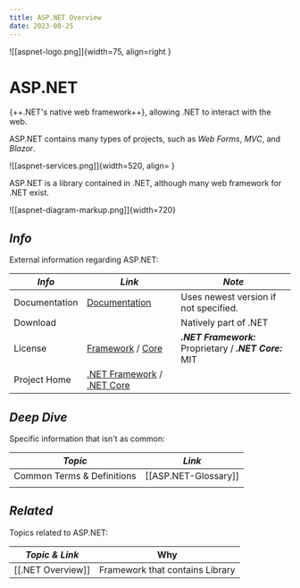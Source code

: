 ```yaml
---
title: ASP.NET Overview
date: 2023-08-25
---
```


![[aspnet-logo.png]]{width=75, align=right }

# ASP.NET

{++.NET's native web framework++}, allowing .NET to interact with the web.

ASP.NET contains many types of projects, such as *Web Forms*, *MVC*, and *Blazor*.

![[aspnet-services.png]]{width=520, align= }

ASP.NET is a library contained in .NET, although many web framework for .NET exist.

![[aspnet-diagram-markup.png]]{width=720}



<!----------------------------------------------------------------------------->

## ***Info***
External information regarding ASP.NET:

| *Info*        | *Link*                                        | *Note*                                                      |
| ------------- | --------------------------------------------- | ----------------------------------------------------------- |
| Documentation | [Documentation][Doc]                          | Uses newest version if not specified.                       |
| Download      |                                               | Natively part of .NET                                       |
| License       | [Framework][Lic] / [Core][LicAlt]             | ***.NET Framework:*** Proprietary / ***.NET Core:*** MIT |
| Project Home  | [.NET Framework][Proj] / [.NET Core][ProjAlt] |                                                             |

[Doc]:      https://learn.microsoft.com/en-us/aspnet/core/
[Lic]:      https://www.microsoft.com/web/webpi/eula/aspnet_and_web_tools_2012_2_rtw_eula_enu.htm
[LicAlt]:   https://github.com/dotnet/aspnetcore/blob/main/LICENSE.txt
[Proj]:     https://github.com/microsoft/referencesource
[ProjAlt]:  https://github.com/dotnet/aspnetcore

<!---------------------------------------------------------------------------

<!-- ## ***Nice to Know***
Information that will greatly help in understanding all things ASP.NET:

| *Topic*                         | *Link*                                     |
| ------------------------------- | ------------------------------------------ |
| General Networking              | [[Networking]]                             |
| Windows Event Viewer            | [[Windows-Event-Viewer]]                   |
|                                 |                                            | -->

<!----------------------------------------------------------------------------->

<!-- ## ***Getting Started***
Common day-to-day tasks, problems, and procedures:

| *Topic*                         | *Link*                                     |
| ------------------------------- | ------------------------------------------ |
| Network Profiles                | [[ASP.NET-User-Config]]              |
| netstat                         | [[ASP.NET-netstat]]                  |
|                                 |                                            | -->

<!----------------------------------------------------------------------------->

## ***Deep Dive***
Specific information that isn't as common:

| *Topic*                         | *Link*                                     |
| ------------------------------- | ------------------------------------------ |
| Common Terms & Definitions      | [[ASP.NET-Glossary]]                 |
|                                 |                                            |

<!----------------------------------------------------------------------------->

<!-- ## ***Common Questions***
Questions you may have:

| *Question*                           | *Answer*                              |
| ------------------------------------ | ------------------------------------- |
|                                      | [Answer](#inline-answer-1)            |
|                                      |                                       | -->

<!-- ## **Inline Answer 1** -->

<!----------------------------------------------------------------------------->

## ***Related***
Topics related to ASP.NET:

| *Topic & Link*      | Why                             |
| ------------------- | ------------------------------- |
| [[.NET Overview]]   | Framework that contains Library |

<!----------------------------------------------------------------------------->
